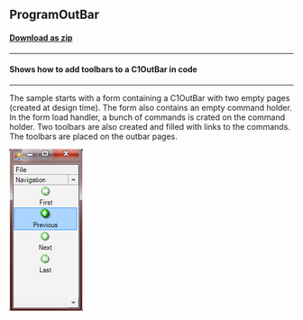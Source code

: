 ## ProgramOutBar
#### [Download as zip](https://minhaskamal.github.io/DownGit/#/home?url=https://github.com/GrapeCity/ComponentOne-WinForms-Samples/tree/master/NetFramework\Command\VB\ProgramOutBar)
____
#### Shows how to add toolbars to a C1OutBar in code
____
The sample starts with a form containing a C1OutBar with two empty pages (created at design time). The form also contains an empty command holder. In the form load handler, a bunch of commands is crated on the command holder. Two toolbars are also created and filled with links to the commands. The toolbars are placed on the outbar pages.

![screenshot](screenshot.png)
